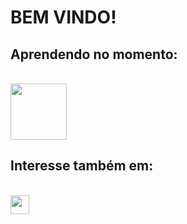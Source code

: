 # BEM VINDO!

## Aprendendo no momento:
<br><img loading="lazy" src="https://5.imimg.com/data5/SELLER/Default/2021/12/JI/XU/OH/138316357/sap-hr-training-500x500.png" width="90" height="90"/>


## Interesse também em:
<br><img src="https://cdn.jsdelivr.net/gh/devicons/devicon/icons/python/python-original.svg" width="30" height="30" />
          
